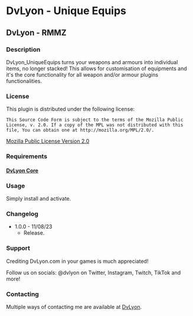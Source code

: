 # DvLyon - Unique Equips

## DvLyon - RMMZ

### Description

DvLyon_UniqueEquips turns your weapons and armours into individual items, no longer stacked! This allows for customisation of equipments and it's the core functionality for all weapon and/or armour plugins functionalities.

### License

This plugin is distributed under the following license:

	This Source Code Form is subject to the terms of the Mozilla Public
	License, v. 2.0. If a copy of the MPL was not distributed with this
	file, You can obtain one at http://mozilla.org/MPL/2.0/.

[Mozilla Public License Version 2.0](http://mozilla.org/MPL/2.0/ "Mozilla Public License Version 2.0")

### Requirements

#### [DvLyon Core](https://dvlyon.com/plugins/core)

### Usage

Simply install and activate.

### Changelog

* 1.0.0 - 11/08/23
  * Release.

### Support

Crediting DvLyon.com in your games is much appreciated!

Follow us on socials:
@dvlyon on Twitter, Instagram, Twitch, TikTok and more!

### Contacting

Multiple ways of contacting me are available at [DvLyon](https://dvlyon.com).
